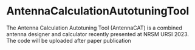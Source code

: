 # AntennaCalculationAutotuningTool
The Antenna Calculation Autotuning Tool (AntennaCAT) is a combined antenna designer and calculator recently presented at NRSM URSI 2023. The code will be uploaded after paper publication
